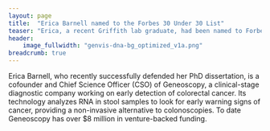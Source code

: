 ```yaml
---
layout: page
title:  "Erica Barnell named to the Forbes 30 Under 30 List"
teaser: "Erica, a recent Griffith lab graduate, had been named to Forbes' 30 Under 30 Healthcare list"
header:
    image_fullwidth: "genvis-dna-bg_optimized_v1a.png"
breadcrumb: true
---
```

Erica Barnell, who recently successfully defended her PhD dissertation, is a cofounder and Chief Science Officer (CSO) of Geneoscopy, a clinical-stage diagnostic company working on early detection of colorectal cancer. Its technology analyzes RNA in stool samples to look for early warning signs of cancer, providing a non-invasive alternative to colonoscopies. To date Geneoscopy has over $8 million in venture-backed funding.


